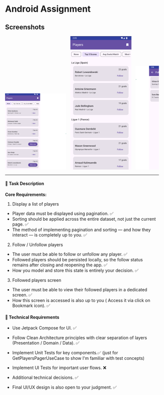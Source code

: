 # Android Assignment

## Screenshots

<div style="overflow-x: auto; white-space: nowrap;">

  <img src="screenshots/1.png" width="200" style="display: inline-block; margin-right: 10px;" alt="Screen 1" />
  <img src="screenshots/2.png" width="200" style="display: inline-block; margin-right: 10px;" alt="Screen 2" />
  <img src="screenshots/3.png" width="200" style="display: inline-block; margin-right: 10px;" alt="Screen 3" />

</div>

---

#### 📝 Task Description

**Core Requirements:**

1. Display a list of players

- Player data must be displayed using pagination. ✅
- Sorting should be applied across the entire dataset, not just the current page. ✅
- The method of implementing pagination and sorting — and how they interact — is completely up to
  you. ✅

2. Follow / Unfollow players

- The user must be able to follow or unfollow any player. ✅
- Followed players should be persisted locally, so the follow status remains after closing and
  reopening the app. ✅
- How you model and store this state is entirely your decision. ✅

3. Followed players screen

- The user must be able to view their followed players in a dedicated screen. ✅
- How this screen is accessed is also up to you ( Access it via click on Bookmark icon). ✅

#### 🔧 Technical Requirements

- Use Jetpack Compose for UI. ✅

- Follow Clean Architecture principles with clear separation of layers (Presentation / Domain / Data).  ✅

- Implement Unit Tests for key components.✅ (just for GetPlayersPagerUseCase to show I'm familiar with test concepts)

- Implement UI Tests for important user flows. ❌ 

- Additional technical decisions. ✅

- Final UI/UX design is also open to your judgment. ✅


